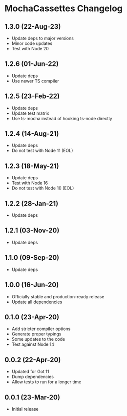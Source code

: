 # MochaCassettes Changelog

## 1.3.0 (22-Aug-23)

* Update deps to major versions
* Minor code updates
* Test with Node 20

## 1.2.6 (01-Jun-22)

* Update deps
* Use newer TS compiler

## 1.2.5 (23-Feb-22)

* Update deps
* Update test matrix
* Use ts-mocha instead of hooking ts-node directly

## 1.2.4 (14-Aug-21)

* Update deps
* Do not test with Node 11 (EOL)

## 1.2.3 (18-May-21)

* Update deps
* Test with Node 16
* Do not test with Node 10 (EOL)

## 1.2.2 (28-Jan-21)

* Update deps

## 1.2.1 (03-Nov-20)

* Update deps

## 1.1.0 (09-Sep-20)

* Update deps

## 1.0.0 (16-Jun-20)

* Officially stable and production-ready release
* Update all dependencies

## 0.1.0 (23-Apr-20)

* Add stricter compiler options
* Generate proper typings
* Some updates to the code
* Test against Node 14

## 0.0.2 (22-Apr-20)

* Updated for Got 11
* Dump dependencies
* Allow tests to run for a longer time

## 0.0.1 (23-Mar-20)

* Initial release
